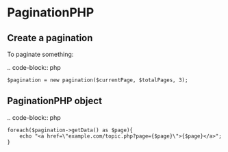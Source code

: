 PaginationPHP
==========

Create a pagination
--------------

To paginate something:

.. code-block:: php

    $pagination = new pagination($currentPage, $totalPages, 3);

PaginationPHP object
------------

.. code-block:: php

    foreach($pagination->getData() as $page){
        echo "<a href=\"example.com/topic.php?page={$page}\">{$page}</a>";
    }

